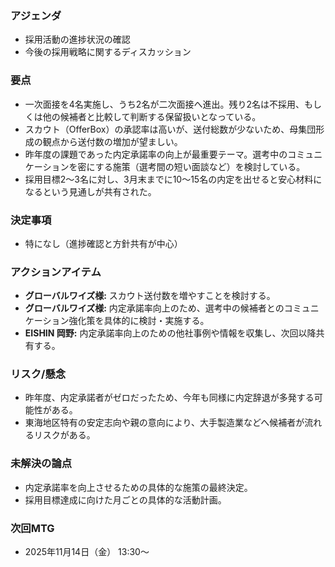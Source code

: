 ### アジェンダ
- 採用活動の進捗状況の確認
- 今後の採用戦略に関するディスカッション

### 要点
- 一次面接を4名実施し、うち2名が二次面接へ進出。残り2名は不採用、もしくは他の候補者と比較して判断する保留扱いとなっている。
- スカウト（OfferBox）の承認率は高いが、送付総数が少ないため、母集団形成の観点から送付数の増加が望ましい。
- 昨年度の課題であった内定承諾率の向上が最重要テーマ。選考中のコミュニケーションを密にする施策（選考間の短い面談など）を検討している。
- 採用目標2〜3名に対し、3月末までに10〜15名の内定を出せると安心材料になるという見通しが共有された。

### 決定事項
- 特になし（進捗確認と方針共有が中心）

### アクションアイテム
- **グローバルワイズ様:** スカウト送付数を増やすことを検討する。
- **グローバルワイズ様:** 内定承諾率向上のため、選考中の候補者とのコミュニケーション強化策を具体的に検討・実施する。
- **EISHIN 岡野:** 内定承諾率向上のための他社事例や情報を収集し、次回以降共有する。

### リスク/懸念
- 昨年度、内定承諾者がゼロだったため、今年も同様に内定辞退が多発する可能性がある。
- 東海地区特有の安定志向や親の意向により、大手製造業などへ候補者が流れるリスクがある。

### 未解決の論点
- 内定承諾率を向上させるための具体的な施策の最終決定。
- 採用目標達成に向けた月ごとの具体的な活動計画。

### 次回MTG
- 2025年11月14日（金） 13:30〜